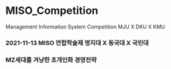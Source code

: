 # MISO_Competition
Management Information System Competition MJU X DKU X KMU

### 2021-11-13 MISO 연합학술제  명지대 X 동국대 X 국민대

### MZ세대를 겨냥한 초개인화 경영전략
